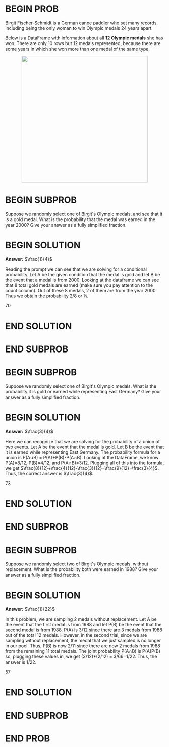 # BEGIN PROB

Birgit Fischer-Schmidt is a German canoe paddler who set many records,
including being the only woman to win Olympic medals 24 years apart.

Below is a DataFrame with information about all **12 Olympic medals**
she has won. There are only 10 rows but 12 medals represented, because
there are some years in which she won more than one medal of the same
type.

<center><img src='../assets/images/wi24-final/birgit.jpg' width=400></center>

# BEGIN SUBPROB

Suppose we randomly select one of Birgit's Olympic medals, and see that
it is a gold medal. What is the probability that the medal was earned in
the year 2000? Give your answer as a fully simplified fraction.


# BEGIN SOLUTION
**Answer:** $\frac{1}{4}$

Reading the prompt we can see that we are solving for a conditional probability. Let A be the given condition that the medal is gold and let B be the event that a medal is from 2000. Looking at the dataframe we can see that 8 total gold medals are earned (make sure you pay attention to the count column). Out of these 8 medals, 2 of them are from the year 2000. Thus we obtain the probability 2/8 or ¼.

<average>70</average>

# END SOLUTION

# END SUBPROB

# BEGIN SUBPROB

Suppose we randomly select one of Birgit's Olympic medals. What is the
probability it is gold or earned while representing East Germany? Give
your answer as a fully simplified fraction.

# BEGIN SOLUTION
**Answer:** $\frac{3}{4}$

Here we can recognize that we are solving for the probability of a union of two events. Let A be the event that the medal is gold. Let B be the event that it is earned while representing East Germany. The probability formula for a union is P(A∪B) = P(A)+P(B)-P(A∩B). Looking at the DataFrame, we know P(A)=8/12, P(B)=4/12, and P(A∩B)=3/12. Plugging all of this into the formula, we get $\frac{8}{12}+\frac{4}{12}-\frac{3}{12}=\frac{9}{12}=\frac{3}{4}$. Thus, the correct answer is $\frac{3}{4}$.

<average>73</average>

# END SOLUTION

# END SUBPROB

# BEGIN SUBPROB

Suppose we randomly select two of Birgit's Olympic medals, without
replacement. What is the probability both were earned in 1988? Give your
answer as a fully simplified fraction.

# BEGIN SOLUTION
**Answer:** $\frac{1}{22}$

In this problem, we are sampling 2 medals without replacement. Let A be the event that the first medal is from 1988 and let P(B) be the event that the second medal is from 1988. P(A) is 3/12 since there are 3 medals from 1988 out of the total 12 medals. However, in the second trial, since we are sampling without replacement, the medal that we just sampled is no longer in our pool. Thus, P(B) is now 2/11 since there are now 2 medals from 1988 from the remaining 11 total medals. The joint probability P(A∩B) is P(A)P(B) so, plugging these values in, we get (3/12)*(2/12) = 3/66=1/22. Thus, the answer is 1/22.

<average>57</average>

# END SOLUTION

# END SUBPROB

# END PROB